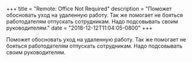 
+++
title = "Remote: Office Not Required"
description = "Поможет обосновать уход на удаленную работу. Так же помогает не бояться работодателям отпускать сотрудникам. Надо подсовывать своим руководителям."
date = "2018-12-12T11:04:05-0800"
+++

Поможет обосновать уход на удаленную работу. Так же помогает не бояться работодателям отпускать сотрудникам. Надо подсовывать своим руководителям.

